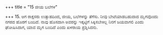 +++
title = "15 ಜೀಯ ಬಲೆಗಳ"

+++
15. ಆಗ ರಾಕ್ಷಸರು ಉತ್ಸಾಹದಿಂದ, ಜೀಯ, ಬಲೆಗಳನ್ನು ತೆಗೆಸು. ನೀವು ಬೇಟೆಯಾಡಬಹುದಾದ ಮೃಗವೊಂದು ನಗರದ ಹೊರಗೆ ಬಂದಿದೆ. ನಾವು ಹೊಸದಾಗಿ ಅವರನ್ನು ಇಕ್ಕಟ್ಟಿಗೆ ಸಿಕ್ಕಿಸಬೇಕಿಲ್ಲ ನಿನಗೆ  ಜಯವಾಗಲಿ ಎಂದು ಘೋಷಿಸಿದಾಗ, ಯಾವ ಮೃಗ ಬಂದಿದೆ ಎಂದು ಖಳರಾಯ ಪ್ರಶ್ನಿಸಿದನು.